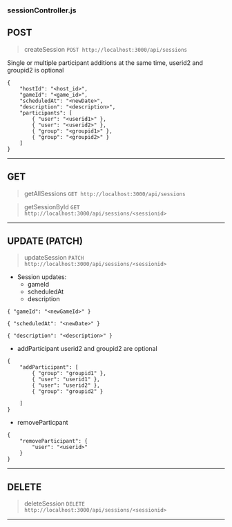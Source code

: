 ### sessionController.js
## POST
> createSession
`POST http://localhost:3000/api/sessions`

Single or multiple participant additions at the same time,
userid2 and groupid2 is optional
```
{
    "hostId": "<host_id>",
    "gameId": "<game_id>",
    "scheduledAt": "<newDate>",
    "description": "<description>",
    "participants": [
        { "user": "<userid1>" },
        { "user": "<userid2>" },
        { "group": "<groupid1>" },
        { "group": "<groupid2>" }
    ]
}
```
---
## GET
> getAllSessions
`GET http://localhost:3000/api/sessions`

> getSessionById
`GET http://localhost:3000/api/sessions/<sessionid>`
---
## UPDATE (PATCH)
> updateSession
`PATCH http://localhost:3000/api/sessions/<sessionid>`
- Session updates:
    - gameId
    - scheduledAt
    - description

``
{
"gameId": "<newGameId>"
}
``

``
{
"scheduledAt": "<newDate>"
}
``

``
{
"description": "<description>"
}
``

- addParticipant
userid2 and groupid2 are optional
```
{
    "addParticipant": [
        { "group": "groupid1" },
        { "user": "userid1" },
        { "user": "userid2" },
        { "group": "groupid2" }
        
    ]
}
```
- removeParticpant

```
{
    "removeParticipant": {
        "user": "<userid>"
    }
}
```
---
## DELETE
> deleteSession
`DELETE http://localhost:3000/api/sessions/<sessionid>`
---